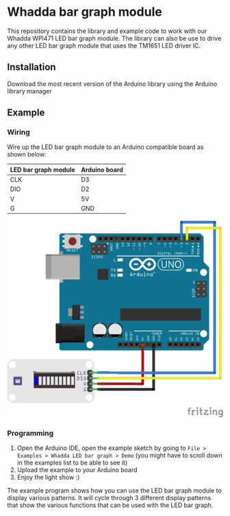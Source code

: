 # Whadda bar graph module

This repository contains the library and example code to work with our Whadda WPI471 LED bar graph module. The library can also be use to drive any other LED bar graph module that uses the TM1651 LED driver IC.



## Installation

Download the most recent version of the Arduino library using the Arduino library manager

## Example

### Wiring
Wire up the LED bar graph module to an Arduino compatible board as shown below:

|LED bar graph module|Arduino board|
|----------|-------------|
|CLK|D3|
|DIO|D2|
|V|5V|
|G|GND|

![](./extras/images/wiring_diagram_bb.png)


### Programming

1. Open the Arduino IDE, open the example sketch by going to ```File > Examples > Whadda LED bar graph > Demo``` (you might have to scroll down in the examples list to be able to see it)
2. Upload the example to your Arduino board
3. Enjoy the light show :)

The example program shows how you can use the LED bar graph module to display various patterns. It will cycle through 3 different display patterns that show the various functions that can be used with the LED bar graph.
